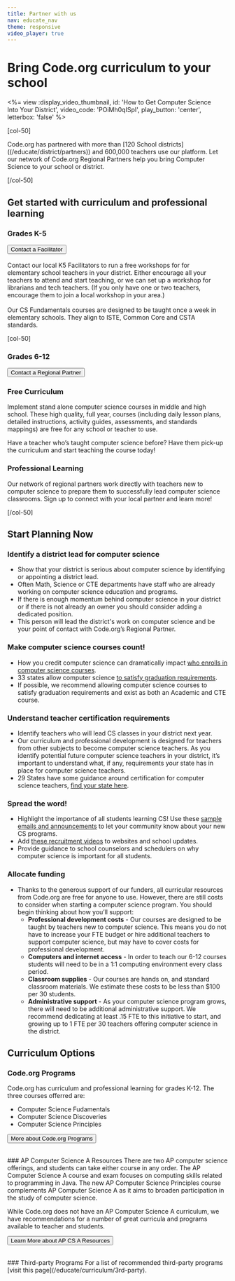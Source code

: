 ```yaml
---
title: Partner with us
nav: educate_nav
theme: responsive
video_player: true
---
```

# Bring Code.org curriculum to your school

<div class="col-50" style="padding-right: 20px">

<%= view :display_video_thumbnail, id: 'How to Get Computer Science Into Your District', video_code: 'POiMh0qISpI', play_button: 'center', letterbox: 'false' %>

</div>

[col-50]

Code.org has partnered with more than [120 School districts] ((/educate/district/partners)) and 600,000 teachers use our platform. Let our network of Code.org Regional Partners help you bring Computer Science to your school or district.

[/col-50]

<div style="clear:both"></div>

## Get started with curriculum and professional learning

<div class="col-50" style="padding-right: 20px">

<h3><strong>Grades K-5</strong></h3>
<a href="/educate/professional-learning/cs-fundamentals-directory"><button>Contact a Facilitator</button></a>

<br>
<br>
Contact our local K5 Facilitators to run a free workshops for for elementary school teachers in your district. Either encourage all your teachers to attend and start teaching, or we can set up a workshop for librarians and tech teachers. (If you only have one or two teachers, encourage them to join a local workshop in your area.)

<br>
<br>
Our CS Fundamentals courses are designed to be taught once a week in elementary schools. They align to ISTE, Common Core and CSTA standards.

</div>

[col-50]

### **Grades 6-12**	
[<button>Contact a Regional Partner</button>](/)

### Free Curriculum

Implement stand alone computer science courses in middle and high school.  These high quality, full year, courses (including daily lesson plans, detailed instructions, activity guides, assessments, and standards mappings) are free for any school or teacher to use.

Have a teacher who’s taught computer science before? Have them pick-up the curriculum and start teaching the course today!

### Professional Learning

Our network of regional partners work directly with teachers new to computer science to prepare them to successfully lead computer science classrooms.  Sign up to connect with your local partner and learn more!

[/col-50]

<div style="clear: both;"></div>


## Start Planning Now 

### Identify a district lead for computer science

- Show that your district is serious about computer science by identifying or appointing a district lead.
- Often Math, Science or CTE departments have staff who are already working on computer science education and programs. 
- If there is enough momentum behind computer science in your district or if there is not already an owner you should consider adding a dedicated position.
- This person will lead the district's work on computer science and be your point of contact with Code.org’s Regional Partner.

### Make computer science courses count!

- How you credit computer science can dramatically impact [who enrolls in computer science courses](https://www.google.com/url?q=http://blog.code.org/post/121123281798/md&sa=D&ust=1503429211525000&usg=AFQjCNGbt8TOF423vE4k2IeeeLdM__wZuw).
- 33 states allow computer science [to satisfy graduation requirements](/promote).
- If possible, we recommend allowing computer science courses to satisfy graduation requirements and exist as both an Academic and CTE course.

### Understand teacher certification requirements 

- Identify teachers who will lead CS classes in your district next year.
- Our curriculum and professional development is designed for teachers from other subjects to become computer science teachers.  As you identify potential future computer science teachers in your district, it’s important to understand what, if any, requirements your state has in place for computer science teachers.
- 29 States have some guidance around certification for computer science teachers, [find your state here](https://docs.google.com/spreadsheets/d/1YtTVcpQXoZz0IchihwGOihaCNeqCz2HyLwaXYpyb2SQ/pubhtml#).

### Spread the word!

- Highlight the importance of all students learning CS! Use these [sample emails and announcements](https://code.org/educate/resources/recruit#blurbs) to let your community know about your new CS programs.
- Add [these recruitment videos](/educate/resources/recruit#videos) to websites and school updates.
- Provide guidance to school counselors and schedulers on why computer science is important for all students.

### Allocate funding

- Thanks to the generous support of our funders, all curricular resources from Code.org are free for anyone to use.  However, there are still costs to consider when starting a computer science program.  You should begin thinking about how you’ll support:
	- **Professional development costs** - Our courses are designed to be taught by teachers new to computer science. This means you do not have to increase your FTE budget or hire additional teachers to support computer science, but may have to cover costs for professional development.
	- **Computers and internet access** - In order to teach our 6-12 courses students will need to be in a 1:1 computing environment every class period.
	- **Classroom supplies** -  Our courses are hands on, and standard classroom materials.  We estimate these costs to be less than $100 per 30 students.
	- **Administrative support** - As your computer science program grows, there will need to be additional administrative support. We recommend dedicating at least .15 FTE to this initiative to start, and growing up to 1 FTE per 30 teachers offering computer science in the district.

## Curriculum Options

### Code.org Programs
Code.org has curriculum and professional learning for grades K-12. The three courses offerred are: 

- Computer Science Fudamentals
- Computer Science Discoveries
- Computer Science Principles

[<button>More about Code.org Programs</button>](http://studio.code.org/courses)
 
<br>
### AP Computer Science A Resources
There are two AP computer science offerings, and students can take either course in any order. The AP Computer Science A course and exam focuses on computing skills related to programming in Java. The new AP Computer Science Principles course complements AP Computer Science A as it aims to broaden participation in the study of computer science.

While Code.org does not have an AP Computer Science A curriculum, we have recommendations for a number of great curricula and programs available to teacher and students.

[<button>Learn More about AP CS A Resources</button>](/educate/curriculum/apcsa)

<br>
### Third-party Programs
For a list of recommended third-party programs [visit this page](/educate/curriculum/3rd-party).





